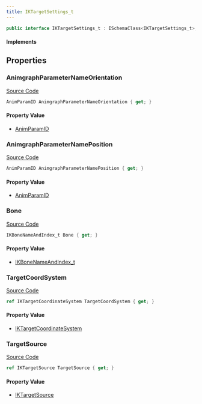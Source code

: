 ```yaml
---
title: IKTargetSettings_t
---
```


```csharp
public interface IKTargetSettings_t : ISchemaClass<IKTargetSettings_t>, ISchemaField, ISchemaClass, INativeHandle
```

#### Implements

## Properties

### AnimgraphParameterNameOrientation

[Source Code](https://github.com/swiftly-solution/swiftlys2/blob/main/managed/src/SwiftlyS2.Generated/Schemas/Interfaces/IKTargetSettings_t.cs#L23)

```csharp
AnimParamID AnimgraphParameterNameOrientation { get; }
```

#### Property Value

- [AnimParamID](/docs/api/shared/schemadefinitions/animparamid)

### AnimgraphParameterNamePosition

[Source Code](https://github.com/swiftly-solution/swiftlys2/blob/main/managed/src/SwiftlyS2.Generated/Schemas/Interfaces/IKTargetSettings_t.cs#L21)

```csharp
AnimParamID AnimgraphParameterNamePosition { get; }
```

#### Property Value

- [AnimParamID](/docs/api/shared/schemadefinitions/animparamid)

### Bone

[Source Code](https://github.com/swiftly-solution/swiftlys2/blob/main/managed/src/SwiftlyS2.Generated/Schemas/Interfaces/IKTargetSettings_t.cs#L19)

```csharp
IKBoneNameAndIndex_t Bone { get; }
```

#### Property Value

- [IKBoneNameAndIndex_t](/docs/api/shared/schemadefinitions/ikbonenameandindex_t)

### TargetCoordSystem

[Source Code](https://github.com/swiftly-solution/swiftlys2/blob/main/managed/src/SwiftlyS2.Generated/Schemas/Interfaces/IKTargetSettings_t.cs#L25)

```csharp
ref IKTargetCoordinateSystem TargetCoordSystem { get; }
```

#### Property Value

- [IKTargetCoordinateSystem](/docs/api/shared/schemadefinitions/iktargetcoordinatesystem)

### TargetSource

[Source Code](https://github.com/swiftly-solution/swiftlys2/blob/main/managed/src/SwiftlyS2.Generated/Schemas/Interfaces/IKTargetSettings_t.cs#L17)

```csharp
ref IKTargetSource TargetSource { get; }
```

#### Property Value

- [IKTargetSource](/docs/api/shared/schemadefinitions/iktargetsource)

